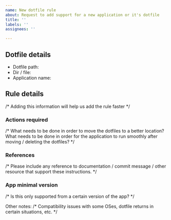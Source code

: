 ```yaml
---
name: New dotfile rule
about: Request to add support for a new application or it's dotfile
title: ''
labels: ''
assignees: ''

---
```


## Dotfile details
- Dotfile path: 
- Dir / file:
- Application name:

## Rule details
/* Adding this information will help us add the rule faster */

### Actions required
/* 
What needs to be done in order to move the dotfiles to a better location?
What needs to be done in order for the application to run smoothly after moving / deleting the dotfiles?
*/


### References
/* Please include any reference to documentation / commit message / other resource that support these instructions. */


### App minimal version
/* Is this only supported from a certain version of the app? */


Other notes:
/* Compatibility issues with some OSes, dotfile returns in certain situations, etc. */
